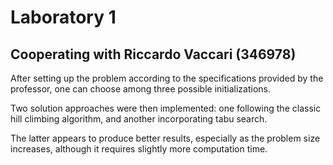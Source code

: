 # Laboratory 1
## Cooperating with Riccardo Vaccari (346978)

After setting up the problem according to the specifications provided by the professor, one can choose among three possible initializations.

Two solution approaches were then implemented: one following the classic hill climbing algorithm, and another incorporating tabu search. 

The latter appears to produce better results, especially as the problem size increases, although it requires slightly more computation time.
